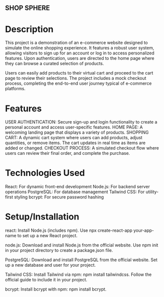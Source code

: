 ## SHOP SPHERE

# Description
This project is a demonstration of an e-commerce website designed to simulate the online shopping experience. It features a robust user system, allowing visitors to sign up for an account or log in to access personalized features. Upon authentication, users are directed to the home page where they can browse a curated selection of products.

Users can easily add products to their virtual cart and proceed to the cart page to review their selections. The project includes a mock checkout process, completing the end-to-end user journey typical of e-commerce platforms.

# Features
USER AUTHENTICATION: Secure sign-up and login functionality to create a personal account and access user-specific features.
HOME PAGE: A welcoming landing page that displays a variety of products.
SHOPPING CART: A dynamic cart system where users can add products, adjust quantities, or remove items. The cart updates in real time as items are added or changed.
CHECKOUT PROCESS: A simulated checkout flow where users can review their final order, and complete the purchase.

# Technologies Used
React: For dynamic front-end development
Node.js: For backend server operations
PostgreSQL: For database management
Tailwind CSS: For utility-first styling
bcrypt: For secure password hashing

# Setup/Installation
react:
Install Node.js (includes npm).
Use npx create-react-app your-app-name to set up a new React project.

node.js:
Download and install Node.js from the official website.
Use npm init in your project directory to create a package.json file.

PostgreSQL:
Download and install PostgreSQL from the official website.
Set up a new database and user for your project.

Tailwind CSS:
Install Tailwind via npm: npm install tailwindcss.
Follow the official guide to include it in your project.

bcrypt:
Install bcrypt with npm: npm install bcrypt.
